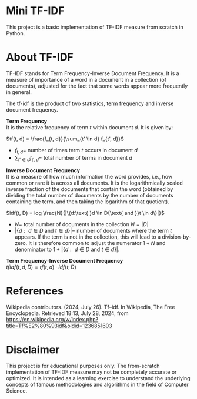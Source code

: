 # Mini TF-IDF

This project is a basic implementation of TF-IDF measure from scratch in Python.

# About TF-IDF

TF-IDF stands for Term Frequency-Inverse Document Frequency. It is a measure of importance of a word in a document in a collection (of documents), adjusted for the fact that some words appear more frequently in general.

The tf-idf is the product of two statistics, term frequency and inverse document frequency.

  
**Term Frequency**  
It is the relative frequency of term $t$ within document $d$. It is given by:  

$tf(t, d) = \frac{f_{t, d}}{\sum_{t' \in d} f_{t', d}}$  

- $f_{t, d} =$ number of times term $t$ occurs in document $d$  
- $\sum_{t' \in d} f_{t', d} =$ total number of terms in document $d$  

  
**Inverse Document Frequency**  
It is a measure of how much information the word provides, i.e., how common or rare it is across all documents. It is the logarithmically scaled inverse fraction of the documents that contain the word (obtained by dividing the total number of documents by the number of documents containing the term, and then taking the logarithm of that quotient).  

$idf(t, D) = log \frac{N}{|\{d:\text{ }d \in D{\text{ and }}t \in d\}|}$  

- $N =$ total number of documents in the collection $N = |D|$  
- $|\{d:\text{ }d \in D{\text{ and }}t \in d\}| =$ number of documents where the term $t$ appears. If the term is not in the collection, this will lead to a division-by-zero. It is therefore common to adjust the numerator $1 + N$ and denominator to $1 + |\{d:\text{ }d \in D{\text{ and }}t \in d\}|$.  

  
**Term Frequency-Inverse Document Frequency**  
$tfidf(t, d, D) = tf(t, d) \cdot idf(t, D)$

# References

Wikipedia contributors. (2024, July 26). Tf–idf. In Wikipedia, The Free Encyclopedia. Retrieved 18:13, July 28, 2024, from https://en.wikipedia.org/w/index.php?title=Tf%E2%80%93idf&oldid=1236851603

# Disclaimer

This project is for educational purposes only. The from-scratch implementation of TF-IDF measure may not be completely accurate or optimized. It is intended as a learning exercise to understand the underlying concepts of famous methodologies and algorithms in the field of Computer Science.
